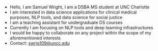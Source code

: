 - Hello, I am Samuel Wright, I am a DSBA MS student at UNC Charlotte
- I am interested in data science applications for clinical medical purposes, NLP tools, and data science for social justice
- I am a teaching assistant for undergraduate DS courses
- Currently I am focusing on NLP tools and deep learning infrastructures
- I would be happy to collaborate on any project within the scope of my aforementioned interests
- Contact: swrig109@uncc.edu

<!---
sjwright90/sjwright90 is a ✨ special ✨ repository because its `README.md` (this file) appears on your GitHub profile.
You can click the Preview link to take a look at your changes.
--->
